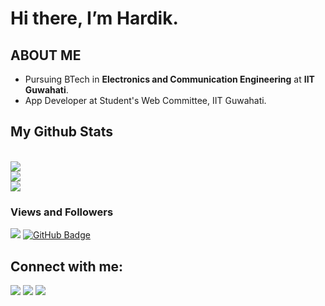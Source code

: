 # Hi there, I’m Hardik.

## ABOUT ME
- Pursuing BTech in **Electronics and Communication Engineering** at **IIT Guwahati**.
- App Developer at Student's Web Committee, IIT Guwahati.

## My Github Stats

<br/>
  <img src="https://github-readme-stats.vercel.app/api?username=hardikroongta8&show_icons=true&title_color=00e7ff&hide_border=true&icon_color=00e7ff&text_color=ffffff&bg_color=060A0CD0">
<br/>
  <img src="https://github-readme-streak-stats.herokuapp.com/?user=hardikroongta8&theme=black-ice&hide_border=true&stroke=0000&background=060A0CD0"/>
<br/>
<img src="https://github-readme-activity-graph.vercel.app/graph?username=hardikroongta8&area_color=99f5ff&bg_color=060A0CD0&color=00e7ff&line=00e7ff&point=00475f&area=true&hide_border=true" />

### Views and Followers
<img src="https://komarev.com/ghpvc/?username=hardikroongta8">
<a href="https://github.com/hardikroongta8?tab=followers">
  <img src="https://img.shields.io/github/followers/hardikroongta8?label=Followers&style=social" alt="GitHub Badge">
</a>

## Connect with me:
<p align="left">
  <a href="https://www.linkedin.com/in/hardikroongta8"><img src="https://img.icons8.com/fluent/48/000000/linkedin.png"/></a>
  <a href="https://www.instagram.com/hardikroongta8/"><img src="https://img.icons8.com/fluent/48/000000/instagram-new.png"/></a>
  <a href="https://twitter.com/hardikroongta8"><img src="https://img.icons8.com/fluent/48/000000/twitterx.png"></a>
</p>
